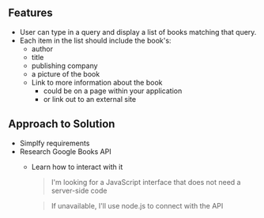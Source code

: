 ## Features
- User can type in a query and display a list of books matching that query.
- Each item in the list should include the book's:
    - author
    - title
    - publishing company
    - a picture of the book
    - Link to more information about the book
        - could be on a page within your application
        - or link out to an external site

## Approach to Solution
- Simplfy requirements
- Research Google Books API
    - Learn how to interact with it
        > I'm looking for a JavaScript interface that does not need a server-side code
        
        > If unavailable, I'll use node.js to connect with the API
